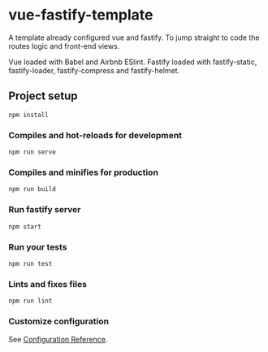 # vue-fastify-template

A template already configured vue and fastify. To jump straight to code the routes logic and front-end views.

Vue loaded with Babel and Airbnb ESlint.
Fastify loaded with fastify-static, fastify-loader, fastify-compress and fastify-helmet.

## Project setup
```
npm install
```

### Compiles and hot-reloads for development
```
npm run serve
```

### Compiles and minifies for production
```
npm run build
```

### Run fastify server
```
npm start
```

### Run your tests
```
npm run test
```

### Lints and fixes files
```
npm run lint
```

### Customize configuration
See [Configuration Reference](https://cli.vuejs.org/config/).
